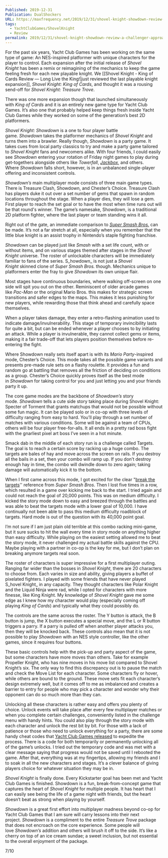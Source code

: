 ```yaml
---
Published: 2019-12-31
Publication: DualShockers
URL: https://maxfrequency.net/2019/12/31/shovel-knight-showdown-review-a-challenger-approaches/
tags:
  - YachtClubGames/ShovelKnight
  - Review
permalink: 2019/12/31/shovel-knight-showdown-review-a-challenger-approaches/
---
```

For the past six years, Yacht Club Games has been working on the same type of game: An NES-inspired platformer with unique characters for the player to control. Each expansion after the initial release of _Shovel Knight_ has been a remix or reimagining of the mechanics to keep the game feeling fresh for each new playable knight. We [[Shovel Knight - King of Cards Review — Long Live the King!|just reviewed the last playable knight expansion]], _Shovel Knight: King of Cards_, and thought it was a rousing send-off for _Shovel Knight: Treasure Trove_.

There was one more expansion though that launched simultaneously with _King of Cards_ and it is an entirely new game type for Yacht Club Games. It’s also one that probably helped keep things fresh inside Yacht Club Games while they worked on some of the generation’s best 2D platformers.

_Shovel Knight: Showdown_ is a one to four player battle game. _Showdown_ takes the platformer mechanics of _Shovel Knight_ and turns them into a brawler. Really though, _Showdown_ is a party game. It takes cues from local party classics to try and make a party game tailored to _Shovel Knight_ fans and newcomers alike. With four friends, I could easily see _Showdown_ entering your rotation of Friday night games to play during get-togethers alongside others like _Towerfall_, [_Jackbox_](https://www.dualshockers.com/the-jackbox-party-pack-6-switch-review/), and others. Where _Showdown_ falls short, however, is in an unbalanced single-player offering and inconsistent controls.

_Showdown’s_ main multiplayer mode consists of three main game types. There is Treasure Clash, Showdown, and Chester’s Choice. Treasure Clash has players duke it out over a set number of gems that spawn in random locations throughout the stage. When a player dies, they will lose a gem. First player to reach the set goal or to have the most when time runs out will be that round's winner. The game’s namesake, Showdown, is a traditional 2D platform fighter, where the last player or team standing wins it all.

Right out of the gate, an immediate comparison to [_Super Smash Bros._](https://www.dualshockers.com/super-smash-bros-ultimate-review-nintendo-switch/) can be made. It’s not a far stretch at all, especially when you remember that the little blue knight is an assist trophy in Nintendo’s staple fighting franchise.

_Showdown_ can be played just like _Smash_ with a set life count, with or without items, and on various stages themed after stages in the _Shovel Knight_ universe. The roster of unlockable characters will be immediately familiar to fans of the series. S_howdown_ is not just a _Shovel Knight_ skinned clone of _Super Smash Bros._ though. Mechanics unique to platformers enter the fray to give _Showdown_ its own unique flair.

Most stages have continuous boundaries, where walking off-screen on one side will spit you out on the other. Reminiscent of older arcade games like _Pac-Man_ or the original Mario Bros. this makes for strategic screen transitions and safer edges to the maps. This makes it less punishing for new players, while rewarding those that think ahead and carefully space themselves.

When a player takes damage, they enter a retro-flashing animation used to indicate damage/invulnerability. This stage of temporary invincibility lasts for quite a bit, but can be ended whenever a player chooses to by initiating an attack. While a player is invulnerable, they cannot collect gems or items, making it a fair trade-off that lets players position themselves before re-entering the fight.

Where Showdown really sets itself apart is with its _Mario Party_-inspired mode, Chester’s Choice. This mode takes all the possible game variants and presents pre-made rule sets on a flashy roulette. It provides a fun and random go at battling that removes all the friction of deciding on conditions as a group. Chester’s Choice quickly proves itself as the best mode in _Showdown_ for taking control for you and just letting you and your friends party it up.

The core game modes are the backbone of _Showdown’s_ story mode. _Showdown_ tells a cute side story taking place during Shovel Knight: Specter of Torment that grants matchups that would not be possible without some fun magic. It can be played solo or in co-op with three levels of difficulty ranging from easy to hard. You’ll play through a set number of matches with various conditions. Some will be against a team of CPUs, others will be four player free-for-alls. It all ends in a pretty rad boss fight with the gnarliest pixel art boss I’ve seen in a hot minute.

Smack dab in the middle of each story run is a challenge called Targets. The goal is to reach a certain score by racking up a huge combo. The targets are bales of hay and move across the screen on rails. If you destroy all the bails in a set, then your combo will ramp up. If you don’t destroy enough hay in time, the combo will dwindle down to zero again; taking damage will automatically kick it to the bottom.

When I first came across this mode, I got excited for the clear "[break the targets](https://www.youtube.com/watch?v=TEeFS8L8xKs)'' reference from _Super Smash Bros_. Then I lost five times in a row, which resulted in a game over kicking me back to the start. I tried again and could not reach the goal of 20,000 points. This was on medium difficulty. I kicked the story mode down to easy and breezed through the battles and was able to beat the targets mode with a lower goal of 10,000. I have continually not been able to pass this medium difficulty roadblock of targets. Hard mode is out of the question with its 40,000 point goal.

I’m not sure if I am just plain old terrible at this combo racking mini-game, but it sure sucks to hit the wall every time in story mode on anything higher than easy difficulty. While playing on the easiest setting allowed me to beat the story mode, it never challenged my actual battle skills against the CPU. Maybe playing with a partner in co-op is the key for me, but I don’t plan on breaking anymore targets real soon.

The roster of characters is super impressive for a first multiplayer outing. Ranging far wider than the bosses in _Shovel Knight_, there are 20 characters to choose from. Each varies in size and ability, giving players a buffet of pixelated fighters. I played with some friends that have never played S_hovel Knight_ in any capacity. They thought characters like Polar Knight and the Liquid Ninja were rad, while I opted for characters with more finesse, like King Knight. My knowledge of _Shovel Knight_ gave me some edge as I knew how my character would play (especially coming off playing _King of Cards_) and typically what they could possibly do.

The controls are the same across the roster. The Y button is attack, the B button is jump, the X button executes a special move, and the L or R button triggers a parry. If a parry is pulled off when another player attacks you, then they will be knocked back. These controls also mean that it is not possible to play _Showdown_ with an NES style controller, like the other games, since it requires four buttons.

These basic controls help with the pick-up and party aspect of the game, but some characters have more moves than others. Take for example Propeller Knight, who has nine moves in his move list compared to Shovel Knight’s six. The only way to find this discrepancy out is to pause the match and check the Move List for each character. Some characters fly or hover, while others are bound to the ground. These move sets fit each character’s design extremely well, but it comes off to me as imbalanced and creates a barrier to entry for people who may pick a character and wonder why their opponent can do so much more than they can.

Unlocking all these characters is rather easy and offers you plenty of choice. Unlock events will take place after every few multiplayer matches or when you complete certain challenges, conveniently listed in the challenge menu with handy hints. You could also play through the story mode with each character and unlock the rest bit by bit. For those with a lack of patience or those who need to unlock everything for a party, there are some handy cheat codes that [Yacht Club Games released](https://blog.us.playstation.com/2019/11/27/how-to-unlock-everything-in-shovel-knight-showdown/) to expedite the process. There is a code for both temporarily or permanently unlocking all of the game’s unlocks. I tried out the temporary code and was met with a clear message saying that progress would not be saved until I rebooted the game. After that, everything was at my fingertips, allowing my friends and I to soak in all the new characters and stages. It’s a clever balance of giving players choice for whatever situation they may be in.

_Shovel Knight_ is finally done. Every Kickstarter goal has been met and Yacht Club Games is finished. Showdown is a fun, break-from-concept game that captures the heart of _Shovel Knight_ for multiple people. It has heart that I can easily see being the life of a game night with friends, but the heart doesn’t beat as strong when playing by yourself.

_Showdown_ is a great first effort into multiplayer madness beyond co-op for Yacht Club Games that I am sure will carry lessons into their next project. _Showdown_ is a compliment to the entire _Treasure Trove_ package that does not encroach on the core experience. Some people will love _Showdown’s_ addition and others will brush it off to the side. It’s like a cherry on top of an ice cream sundae; a sweet inclusion, but not essential to the overall enjoyment of the package.

7/10